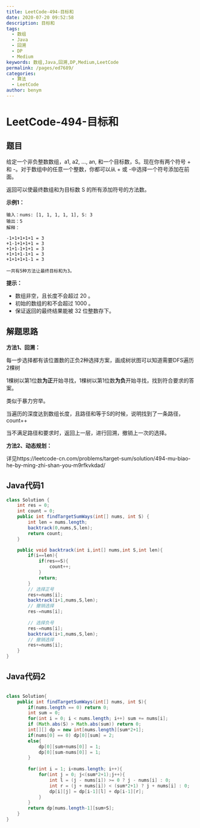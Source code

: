 ```yaml
---
title: LeetCode-494-目标和
date: 2020-07-20 09:52:58
description: 目标和
tags: 
  - 数组
  - Java
  - 回溯
  - DP
  - Medium
keywords: 数组,Java,回溯,DP,Medium,LeetCode
permalink: /pages/ed7689/
categories: 
  - 算法
  - LeetCode
author: benym
---
```


# LeetCode-494-目标和

## 题目

给定一个非负整数数组，a1, a2, ..., an, 和一个目标数，S。现在你有两个符号 + 和 -。对于数组中的任意一个整数，你都可以从 + 或 -中选择一个符号添加在前面。

返回可以使最终数组和为目标数 S 的所有添加符号的方法数。



**示例1：**

```
输入：nums: [1, 1, 1, 1, 1], S: 3
输出：5
解释：

-1+1+1+1+1 = 3
+1-1+1+1+1 = 3
+1+1-1+1+1 = 3
+1+1+1-1+1 = 3
+1+1+1+1-1 = 3

一共有5种方法让最终目标和为3。
```

**提示：**

- 数组非空，且长度不会超过 20 。
- 初始的数组的和不会超过 1000 。
- 保证返回的最终结果能被 32 位整数存下。

## 解题思路

**方法1、回溯：**

每一步选择都有该位置数的正负2种选择方案，画成树状图可以知道需要DFS遍历2棵树

1棵树以第1位数**为正**开始寻找，1棵树以第1位数**为负**开始寻找，找到符合要求的答案。

类似于暴力穷举。

当遍历的深度达到数组长度，且路径和等于S的时候，说明找到了一条路径，count++

当不满足路径和要求时，返回上一层，进行回溯，撤销上一次的选择。

**方法2、动态规划：**

详见https://leetcode-cn.com/problems/target-sum/solution/494-mu-biao-he-by-ming-zhi-shan-you-m9rfkvkdad/

## Java代码1

```java
class Solution {
    int res = 0;
    int count = 0;
    public int findTargetSumWays(int[] nums, int S) {
        int len = nums.length;
        backtrack(0,nums,S,len);
        return count;
    }

    public void backtrack(int i,int[] nums,int S,int len){
        if(i==len){
            if(res==S){
                count++;
            }
            return;
        }
        // 选择正号
        res+=nums[i];
        backtrack(i+1,nums,S,len);
        // 撤销选择
        res-=nums[i];
        
        // 选择负号
        res-=nums[i];
        backtrack(i+1,nums,S,len);
        // 撤销选择
        res+=nums[i];
    }
}
```

## Java代码2

```java

class Solution{
    public int findTargetSumWays(int[] nums, int S){
        if(nums.length == 0) return 0;
        int sum = 0;
        for(int i = 0; i < nums.length; i++) sum += nums[i];
        if (Math.abs(S) > Math.abs(sum)) return 0;
        int[][] dp = new int[nums.length][sum*2+1];
        if(nums[0] == 0) dp[0][sum] = 2;
        else{
            dp[0][sum+nums[0]] = 1;
            dp[0][sum-nums[0]] = 1;
        }
        
        for(int i = 1; i<nums.length; i++){
            for(int j = 0; j<(sum*2+1);j++){
                int l = (j - nums[i]) >= 0 ? j - nums[i] : 0;
                int r = (j + nums[i]) < (sum*2+1) ? j + nums[i] : 0;
                dp[i][j] = dp[i-1][l] + dp[i-1][r];
            }
        }
        return dp[nums.length-1][sum+S];
    }
}
```

